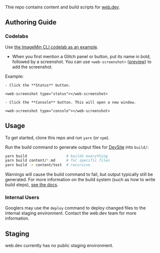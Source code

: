 Thie repo contains content and build scripts for [web.dev](https://web.dev).

## Authoring Guide

### Codelabs

Use [the ImageMin CLI codelab as an example](https://github.com/GoogleChrome/web.dev/blob/master/content/fast/use-imagemin-to-compress-images/codelab-imagine-cli.md).

- When you first mention a Glitch panel or button, put its name in bold, followed by a screenshot. You can use `<web-screenshot>` ([preview](https://glitch.com/edit/#!/web-screenshot)) to add the screenshot.

Example:
```
- Click the **Status** button.

<web-screenshot type="status"></web-screenshot>

- Click the **Console** button. This will open a new window.

<web-screenshot type="console"></web-screenshot>
```

## Usage

To get started, clone this repo and run `yarn` (or `npm`).

Run the build command to generate output files for [DevSite](https://developers.google.com) into `build/`:

```bash
yarn build                  # builds everything
yarn build content/*.md     # for specific files
yarn build -r content/test  # recursive
```

Warnings will cause the build command to fail, but output typically still be generated.
For more information on the build system (such as how to write build steps), [see the docs](./lib/).

### Internal Users

Googlers may use the `deploy` command to deploy changed files to the internal staging environment.
Contact the web.dev team for more information.

## Staging

web.dev currently has no public staging environment.
